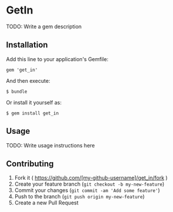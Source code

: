 # GetIn

TODO: Write a gem description

## Installation

Add this line to your application's Gemfile:

    gem 'get_in'

And then execute:

    $ bundle

Or install it yourself as:

    $ gem install get_in

## Usage

TODO: Write usage instructions here

## Contributing

1. Fork it ( https://github.com/[my-github-username]/get_in/fork )
2. Create your feature branch (`git checkout -b my-new-feature`)
3. Commit your changes (`git commit -am 'Add some feature'`)
4. Push to the branch (`git push origin my-new-feature`)
5. Create a new Pull Request

